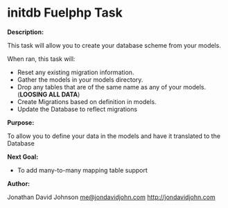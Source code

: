 initdb Fuelphp Task
===================

**Description:**

This task will allow you to create your database scheme from your models.

When ran, this task will:
 - Reset any existing migration information.
 - Gather the models in your models directory.
 - Drop any tables that are of the same name as any of your models. (**LOOSING ALL DATA**)
 - Create Migrations based on definition in models.
 - Update the Database to reflect migrations

**Purpose:**

To allow you to define your data in the models and have it translated to the Database


**Next Goal:**

 - To add many-to-many mapping table support

**Author:**

Jonathan David Johnson
me@jondavidjohn.com
http://jondavidjohn.com


